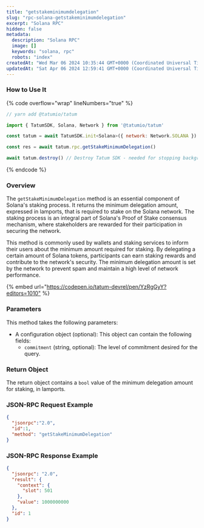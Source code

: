 ```yaml
---
title: "getstakeminimumdelegation"
slug: "rpc-solana-getstakeminimumdelegation"
excerpt: "Solana RPC"
hidden: false
metadata: 
  description: "Solana RPC"
  image: []
  keywords: "solana, rpc"
  robots: "index"
createdAt: "Wed Mar 06 2024 10:35:44 GMT+0000 (Coordinated Universal Time)"
updatedAt: "Sat Apr 06 2024 12:59:41 GMT+0000 (Coordinated Universal Time)"
---
```




### How to Use It

{% code overflow="wrap" lineNumbers="true" %}

```javascript
// yarn add @tatumio/tatum

import { TatumSDK, Solana, Network } from '@tatumio/tatum'

const tatum = await TatumSDK.init<Solana>({ network: Network.SOLANA })

const res = await tatum.rpc.getStakeMinimumDelegation()

await tatum.destroy() // Destroy Tatum SDK - needed for stopping background jobs
```

{% endcode %}

### Overview

The `getStakeMinimumDelegation` method is an essential component of Solana's staking process. It returns the minimum delegation amount, expressed in lamports, that is required to stake on the Solana network. The staking process is an integral part of Solana's Proof of Stake consensus mechanism, where stakeholders are rewarded for their participation in securing the network.

This method is commonly used by wallets and staking services to inform their users about the minimum amount required for staking. By delegating a certain amount of Solana tokens, participants can earn staking rewards and contribute to the network's security. The minimum delegation amount is set by the network to prevent spam and maintain a high level of network performance.

{% embed url="<https://codepen.io/tatum-devrel/pen/YzRgGyY?editors=1010"> %}

### Parameters

This method takes the following parameters:

- A configuration object (optional): This object can contain the following fields:
  - `commitment` (string, optional): The level of commitment desired for the query.

### Return Object

The return object contains a `bool` value of the minimum delegation amount for staking, in lamports.

### JSON-RPC Request Example

```json
{
  "jsonrpc":"2.0", 
  "id":1,
  "method": "getStakeMinimumDelegation"
}
```

### JSON-RPC Response Example

```json
{
  "jsonrpc": "2.0",
  "result": {
    "context": {
      "slot": 501
    },
    "value": 1000000000
  },
  "id": 1
}
```

